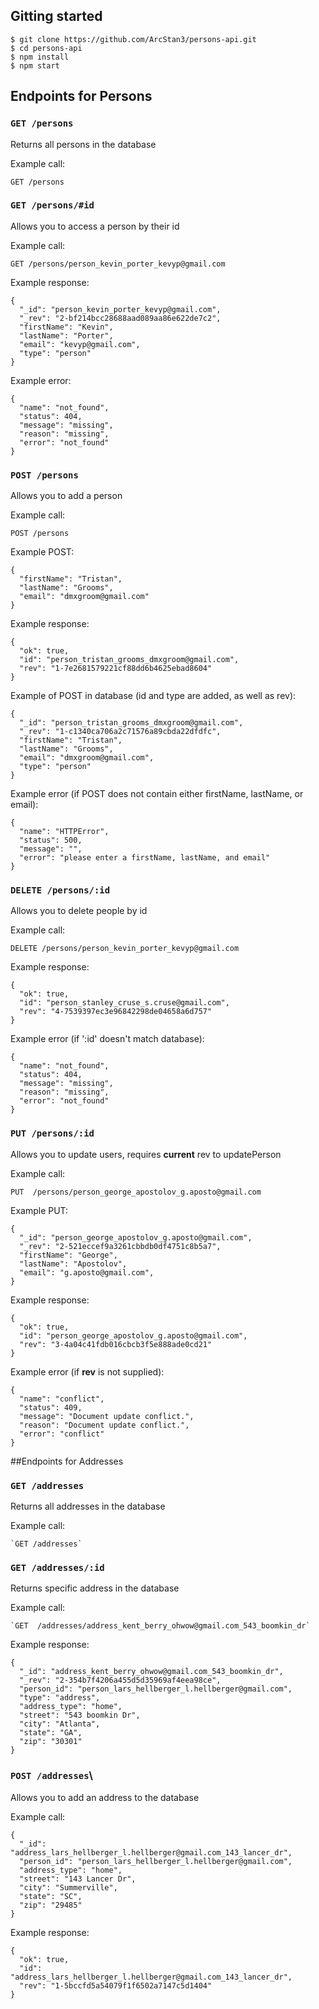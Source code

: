## Gitting started 
```
$ git clone https://github.com/ArcStan3/persons-api.git
$ cd persons-api
$ npm install
$ npm start
```

## Endpoints for Persons
### `GET /persons`
Returns all persons in the database

Example call:
```
GET /persons
```

### `GET /persons/#id`
Allows you to access a person by their id 

Example call:
```
GET /persons/person_kevin_porter_kevyp@gmail.com
```
Example response:
```
{
  "_id": "person_kevin_porter_kevyp@gmail.com",
  "_rev": "2-bf214bcc28688aad089aa86e622de7c2",
  "firstName": "Kevin",
  "lastName": "Porter",
  "email": "kevyp@gmail.com",
  "type": "person"
} 
```
Example error:
```
{
  "name": "not_found",
  "status": 404,
  "message": "missing",
  "reason": "missing",
  "error": "not_found"
}
```

### `POST /persons`
Allows you to add a person

Example call:
```
POST /persons
```
Example POST:
```
{
  "firstName": "Tristan",
  "lastName": "Grooms",
  "email": "dmxgroom@gmail.com"
}
```
Example response:
```
{
  "ok": true,
  "id": "person_tristan_grooms_dmxgroom@gmail.com",
  "rev": "1-7e2681579221cf88dd6b4625ebad8604"
}
```
Example of POST in database (id and type are added, as well as rev):
```
{
  "_id": "person_tristan_grooms_dmxgroom@gmail.com",
  "_rev": "1-c1340ca706a2c71576a89cbda22dfdfc",
  "firstName": "Tristan",
  "lastName": "Grooms",
  "email": "dmxgroom@gmail.com",
  "type": "person"
}
```
Example error (if POST does not contain either firstName, lastName, or email):
```
{
  "name": "HTTPError",
  "status": 500,
  "message": "",
  "error": "please enter a firstName, lastName, and email"
}
```

### `DELETE /persons/:id`
Allows you to delete people by id 

Example call:
```
DELETE /persons/person_kevin_porter_kevyp@gmail.com
```
Example response:
```
{
  "ok": true,
  "id": "person_stanley_cruse_s.cruse@gmail.com",
  "rev": "4-7539397ec3e96842298de04658a6d757"
}
```
Example error (if ':id' doesn't match database): 
```
{
  "name": "not_found",
  "status": 404,
  "message": "missing",
  "reason": "missing",
  "error": "not_found"
}
```

### `PUT /persons/:id`
Allows you to update users, requires **current** rev to updatePerson

Example call:
```
PUT  /persons/person_george_apostolov_g.aposto@gmail.com
```
Example PUT: 
```
{
  "_id": "person_george_apostolov_g.aposto@gmail.com",
  "_rev": "2-521eccef9a3261cbbdb0df4751c8b5a7",
  "firstName": "George",
  "lastName": "Apostolov",
  "email": "g.aposto@gmail.com",
}
```
Example response:
```
{
  "ok": true,
  "id": "person_george_apostolov_g.aposto@gmail.com",
  "rev": "3-4a04c41fdb016cbcb3f5e888ade0cd21"
}
```
Example error (if **rev** is not supplied):
```
{
  "name": "conflict",
  "status": 409,
  "message": "Document update conflict.",
  "reason": "Document update conflict.",
  "error": "conflict"
}
```

##Endpoints for Addresses
### `GET /addresses`
Returns all addresses in the database

Example call: 
```
`GET /addresses`
```

### `GET /addresses/:id`
Returns specific address in the database

Example call: 
```
`GET  /addresses/address_kent_berry_ohwow@gmail.com_543_boomkin_dr`
```
Example response: 
```
{
  "_id": "address_kent_berry_ohwow@gmail.com_543_boomkin_dr",
  "_rev": "2-354b7f4206a455d5d35969af4eea98ce",
  "person_id": "person_lars_hellberger_l.hellberger@gmail.com",
  "type": "address",
  "address_type": "home",
  "street": "543 boomkin Dr",
  "city": "Atlanta",
  "state": "GA",
  "zip": "30301"
}
```

### `POST /addresses`\
Allows you to add an address to the database

Example call: 
```
{
  "_id": "address_lars_hellberger_l.hellberger@gmail.com_143_lancer_dr",
  "person_id": "person_lars_hellberger_l.hellberger@gmail.com",
  "address_type": "home",
  "street": "143 Lancer Dr",
  "city": "Summerville",
  "state": "SC",
  "zip": "29485"
}
```
Example response: 
```
{
  "ok": true,
  "id": "address_lars_hellberger_l.hellberger@gmail.com_143_lancer_dr",
  "rev": "1-5bccfd5a54079f1f6502a7147c5d1404"
}

